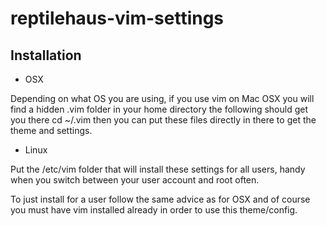 # reptilehaus-vim-settings

## Installation
- OSX

Depending on what OS you are using, if you use vim on Mac OSX you will find a hidden .vim folder in your home directory
the following should get you there cd ~/.vim then you can put these files directly in there to get the theme and settings.

-  Linux

Put the /etc/vim folder that will install these settings for all users, handy when you switch between your user account and root often.

To just install for a user follow the same advice as for OSX and of course you must have vim installed already
in order to use this theme/config.
